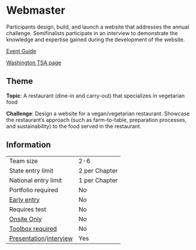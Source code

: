 # Webmaster

Participants design, build, and launch a website that addresses the annual challenge. Semifinalists participate in an interview to demonstrate the knowledge and expertise gained during the development of the website.

[Event Guide](https://lwsd.sharepoint.com/:b:/r/sites/GR-JHS-TechnologyStudentAssociation-SCA/Shared%20Documents/23-24/Competition/Event%20Guides/HS%20-%20Webmaster.pdf)

[Washington TSA page](https://www.washingtontsa.org/high-school-events/webmaster)

## Theme

**Topic**: A restaurant (dine-in and carry-out) that specializes in vegetarian food

**Challenge**: Design a website for a vegan/vegetarian restaurant. Showcase the restaurant’s approach (such as farm-to-table, preparation processes, and sustainability) to the food served in the restaurant.

## Information

|                                              |               |
| -------------------------------------------- | ------------- |
| Team size                                    | 2-6           |
| State entry limit                            | 2 per Chapter |
| National entry limit                         | 1 per Chapter |
| Portfolio required                           | No            |
| [Early entry](/#terms)                       | No            |
| Requires test                                | No            |
| [Onsite Only](/#terms)                       | No            |
| [Toolbox required](/#terms)                  | No            |
| [Presentation](/#terms)/[interview](/#terms) | Yes           |
